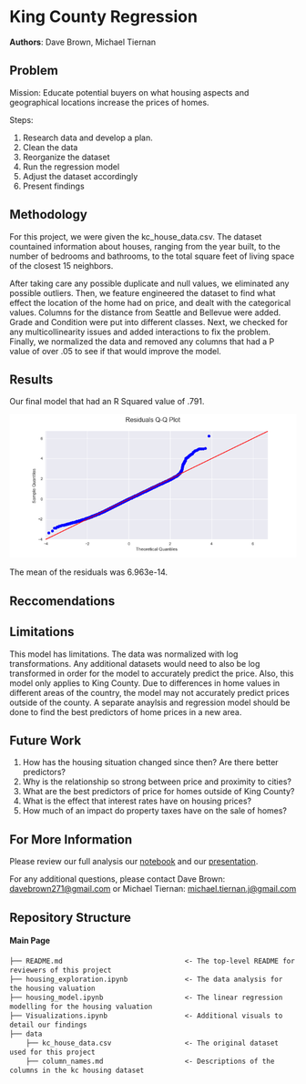 # King County Regression

**Authors**: Dave Brown, Michael Tiernan

## Problem

Mission:  Educate potential buyers on what housing aspects and geographical locations increase the prices of homes.

Steps:
1. Research data and develop a plan.
2. Clean the data
3. Reorganize the dataset
4. Run the regression model
5. Adjust the dataset accordingly
6. Present findings 

## Methodology

For this project, we were given the kc_house_data.csv. The dataset countained information about houses, ranging from the year built, to the number of bedrooms and bathrooms, to the total square feet of living space of the closest 15 neighbors.

After taking care any possible duplicate and null values, we eliminated any possible outliers. Then, we feature engineered the dataset to find what effect the location of the home had on price, and dealt with the categorical values. Columns for the distance from Seattle and Bellevue were added. Grade and Condition were put into different classes. Next, we checked for any multicollinearity issues and added interactions to fix the problem. Finally, we normalized the data and removed any columns that had a P value of over .05 to see if that would improve the model.

## Results

Our final model that had an R Squared value of .791.

![graph2](./finalmodel.png)

The mean of the residuals was 6.963e-14.

## Reccomendations


## Limitations

This model has limitations. The data was normalized with log transformations. Any additional datasets would need to also be log transformed in order for the model to accurately predict the price. Also, this model only applies to King County. Due to differences in home values in different areas of the country, the model may not accurately predict prices outside of the county. A separate anaylsis and regression model should be done to find the best predictors of home prices in a new area.

## Future Work

1. How has the housing situation changed since then? Are there better predictors?
2. Why is the relationship so strong between price and proximity to cities?
3. What are the best predictors of price for homes outside of King County?
4. What is the effect that interest rates have on housing prices?
5. How much of an impact do property taxes have on the sale of homes?

## For More Information

Please review our full analysis our [notebook](/regression_notebook.ipynb) and our [presentation]().

For any additional questions, please contact Dave Brown: davebrown271@gmail.com or Michael Tiernan: michael.tiernan.j@gmail.com


## Repository Structure
#### Main Page
    ├── README.md                              <- The top-level README for reviewers of this project
    ├── housing_exploration.ipynb              <- The data analysis for the housing valuation
    ├── housing_model.ipynb                    <- The linear regression modelling for the housing valuation
    ├── Visualizations.ipynb                   <- Additional visuals to detail our findings
    ├── data
        ├── kc_house_data.csv                  <- The original dataset used for this project
        ├── column_names.md                    <- Descriptions of the columns in the kc housing dataset
